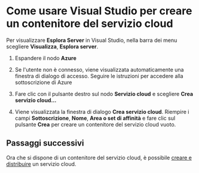 <properties 
   pageTitle="Come usare Visual Studio per creare un contenitore del servizio cloud" 
   description="Questo articolo illustra come creare un servizio cloud in Esplora Server di Visual Studio" 
   services="cloud-services" 
   documentationCenter=".net" 
   authors="cawaMS" 
   manager="dwrede" 
   editor=""/>

<tags
   ms.service="cloud-services"
   ms.devlang="dotnet"
   ms.topic="article"
   ms.tgt_pltfrm="na"
   ms.workload="na" 
   ms.date="05/29/2015"
   ms.author="cawa"/>

# Come usare Visual Studio per creare un contenitore del servizio cloud

Per visualizzare **Esplora Server** in Visual Studio, nella barra dei menu scegliere **Visualizza**, **Esplora server**.

1.  Espandere il nodo **Azure**

2.  Se l'utente non è connesso, viene visualizzata automaticamente una finestra di dialogo di accesso. Seguire le istruzioni per accedere alla sottoscrizione di Azure

3.  Fare clic con il pulsante destro sul nodo **Servizio cloud** e scegliere **Crea servizio cloud…**

4.  Viene visualizzata la finestra di dialogo **Crea servizio cloud**. Riempire i campi **Sottoscrizione**, **Nome**, **Area o set di affinità** e fare clic sul pulsante **Crea** per creare un contenitore del servizio cloud vuoto.

## Passaggi successivi

Ora che si dispone di un contenitore del servizio cloud, è possibile [creare e distribuire](cloud-services-how-to-create-deploy.md) un servizio cloud.
 

<!---HONumber=62-->